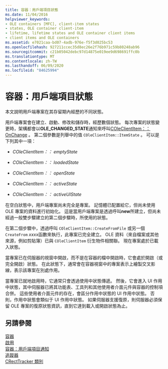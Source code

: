 ```yaml
---
title: 容器：用戶端項目狀態
ms.date: 11/04/2016
helpviewer_keywords:
- OLE containers [MFC], client-item states
- states, OLE container client-item
- lifetime, lifetime states and OLE container client items
- client items and OLE containers
ms.assetid: e7021caa-bd07-4adb-976e-f5f3d025bc53
ms.openlocfilehash: 927211ccec35d8ec26e2f76b971c59b80248ab96
ms.sourcegitcommit: c21b05042debc97d14875e019ee9d698691ffc0b
ms.translationtype: MT
ms.contentlocale: zh-TW
ms.lasthandoff: 06/09/2020
ms.locfileid: "84625994"
---
```

# <a name="containers-client-item-states"></a>容器：用戶端項目狀態

本文說明用戶端專案在其存留期內經歷的不同狀態。

用戶端專案會在建立、啟動、修改和儲存時，經歷數個狀態。 每次專案的狀態變更時，架構都會以**OLE_CHANGED_STATE**通知來呼叫[COleClientItem：： OnChange](reference/coleclientitem-class.md#onchange) 。 第二個參數是列舉中的值 `COleClientItem::ItemState` 。 可以是下列其中一項：

- *COleClientItem：： emptyState*

- *COleClientItem：： loadedState*

- *COleClientItem：： openState*

- *COleClientItem：： activeState*

- *COleClientItem：： activeUIState*

在空白狀態中，用戶端專案尚未完全是專案。 記憶體已配置給它，但尚未使用 OLE 專案的資料進行初始化。 這是當用戶端專案是透過呼叫**new**所建立，但尚未經過一般雙步驟建立的第二個步驟時，所使用的狀態。

在第二個步驟中，透過呼叫 `COleClientItem::CreateFromFile` 或另一個 `CreateFrom` *xxxx*函數來執行，此專案已完全建立。 OLE 資料（來自檔案或其他來源，例如剪貼簿）已與 `COleClientItem` 衍生物件相關聯。 現在專案處於已載入狀態。

當專案已在伺服器的視窗中開啟，而不是在容器的檔中開啟時，它會處於開啟（或完全開啟）狀態。 在此狀態下，通常會在容器視窗中的專案表示上繪製交叉影線，表示該專案在別處作用。

當專案已就地啟用時，它通常只會透過使用中狀態傳遞。 然後，它會進入 UI 作用中狀態，其中伺服器已將其功能表、工具列和其他使用者介面元件與容器的控制項合併。 這些使用者介面元件的存在，會區分作用中狀態的 UI 作用中狀態。 否則，作用中狀態會類似于 UI 作用中狀態。 如果伺服器支援復原，則伺服器必須保留 OLE 專案的復原狀態資訊，直到它達到載入或開啟狀態為止。

## <a name="see-also"></a>另請參閱

[容器](containers.md)<br/>
[啟用](activation-cpp.md)<br/>
[容器：用戶端項目通知](containers-client-item-notifications.md)<br/>
[追蹤器](trackers.md)<br/>
[CRectTracker 類別](reference/crecttracker-class.md)
